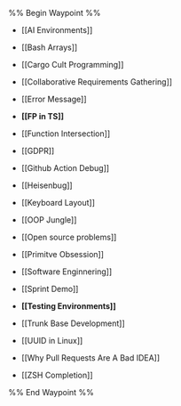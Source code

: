 %% Begin Waypoint %%
- [[AI Environments]]
- [[Bash Arrays]]
- [[Cargo Cult Programming]]
- [[Collaborative Requirements Gathering]]
- [[Error Message]]
- **[[FP in TS]]**

- [[Function Intersection]]
- [[GDPR]]
- [[Github Action Debug]]
- [[Heisenbug]]
- [[Keyboard Layout]]
- [[OOP Jungle]]
- [[Open source problems]]
- [[Primitve Obsession]]
- [[Software Enginnering]]
- [[Sprint Demo]]
- **[[Testing Environments]]**

- [[Trunk Base Development]]
- [[UUID in Linux]]
- [[Why Pull Requests Are A Bad IDEA]]
- [[ZSH Completion]]

%% End Waypoint %%
